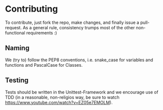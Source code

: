 # Contributing
To contribute, just fork the repo, make changes, and finally issue a pull-request.
As a general rule, consistency trumps most of the other non-functional requirements :)

## Naming
We (try to) follow the PEP8 conventions, i.e. snake_case for variables and functions and PascalCase for Classes.

## Testing
Tests should be written in the Unittest-Framework and we encourage use of TDD (in a reasonable, non-religios way, be sure to watch https://www.youtube.com/watch?v=EZ05e7EMOLM).
